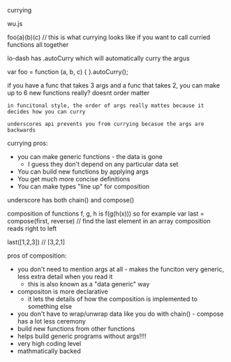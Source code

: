 currying

wu.js

foo(a)(b)(c) // this is what currying looks like if you want to call curried
functions all together

lo-dash has .autoCurry which will automatically curry the argus

var foo = function (a, b, c) { }.autoCurry();

if you have a func that takes 3 args and a func that takes 2, you can make up to
6 new functions really? doesnt order matter

    in funcitonal style, the order of args really mattes because it decides how you can curry

    underscores api prevents you from currying becasue the args are backwards

currying pros:

- you can make generic functions - the data is gone
    - I guess they don't depend on any particular data set
- You can build new functions by applying args
- You get much more concise definitions
- You can make types "line up" for composition

underscore has both chain() and compose()

composition of functions f, g, h is f(g(h(x))) so for example var last =
compose(first, reverse) // find the last element in an array composition reads
right to left

last([1,2,3]) // [3,2,1]

pros of composition:

- you don't need to mention args at all - makes the funciton very generic, less
  extra detail when you read it
    - this is also known as a "data generic" way
- compositon is more declarative
    - it lets the details of how the composition is implemented to something
      else
- you don't have to wrap/unwrap data like you do with chain() - compose has a
  lot less ceremony
- build new functions from other functions
- helps build generic programs without args!!!!
- very high coding level
- mathmatically backed

